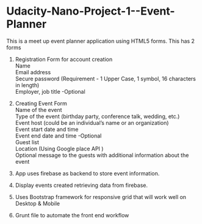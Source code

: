# Udacity-Nano-Project-1--Event-Planner

This is a meet up event planner application using HTML5 forms.  This has 2 forms 

1. Registration Form for account creation <br/>
 	Name <br/>
	Email address<br/>
	Secure password (Requirement - 1 Upper Case, 1 symbol, 16 characters in length)<br/>
	Employer, job title -Optional </br>

2. Creating Event Form <br/>
  Name of the event<br/>
  Type of the event (birthday party, conference talk, wedding, etc.)<br/>
  Event host (could be an individual’s name or an organization)<br/>
  Event start date and time<br/>
  Event end date and time -Optional <br/>
  Guest list<br/>
  Location (Using Google place API ) <br/>
  Optional message to the guests with additional information about the event<br/>

3.  App uses firebase as backend to store event information. 
4.  Display events created  retrieving data from firebase. 
5.  Uses Bootstrap framework for responsive grid that will work well on Desktop & Mobile
6.  Grunt file to automate the front end workflow





